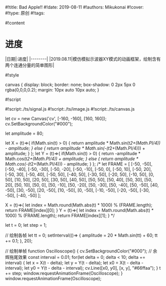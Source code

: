 
#!title:    Bad Apple!!
#!date:     2019-08-11
#!authors:  Mikukonai
#!cover:    
#!type:     原创
#!tags:     


#!content

<canvas id="cv" style="width:320px;height:320px;" width="320" height="320"></canvas>

# 进度

|日期|:进度|
|--------|
|2019.08.11|模仿模拟示波器XY模式的动画框架，绘制含有两个连通分量的简单图形|

#!style

canvas {
    display: block;
    border: none;
    box-shadow: 0 2px 5px 0 rgba(0,0,0,0.2);
    margin: 10px auto 10px auto;
}

#!script

#!script:./ts/signal.js
#!script:./ts/image.js
#!script:./ts/canvas.js

let cv = new Canvas('cv', [-160, -160], [160, 160]);
cv.SetBackgroundColor("#000");

let amplitude = 80;

let X = (t)=>{
    if(Math.sin(t) > 0) {
        return amplitude * Math.sin(t*2+(Math.PI/4)) - amplitude;
    }
    else {
        return amplitude * Math.sin(-(t*2+(Math.PI/4))) + amplitude;
    }
};
let Y = (t)=>{
    if(Math.sin(t) > 0) {
        return -amplitude * Math.cos(t*2+(Math.PI/4)) + amplitude;
    }
    else {
        return amplitude * Math.cos(-(t*2+(Math.PI/4))) - amplitude;
    }
};
/*
let FRAME = [
    [-50, -50], [-50, -40], [-50, -30], [-50, -20], [-50, -10],
    [-50, 0], [-50, 10], [-50, 20], [-50, 30], [-50, 40],
    [-50, 50], [-40, 50], [-30, 50], [-20, 50], [-10, 50],
    [0, 50], [10, 50], [20, 50], [30, 50], [40, 50],
    [50, 50], [50, 40], [50, 30], [50, 20], [50, 10],
    [50, 0], [50, -10], [50, -20], [50, -30], [50, -40],
    [50, -50], [40, -50], [30, -50], [20, -50], [10, -50],
    [0, -50], [-10, -50], [-20, -50], [-30, -50], [-40, -50]
];

X = (t)=>{
    let index = Math.round(Math.abs(t) * 1000) % (FRAME.length);
    return FRAME[index][0];
}
Y = (t)=>{
    let index = Math.round(Math.abs(t) * 1000) % (FRAME.length);
    return FRAME[index][1];
}
*/

let t = 0;
let step = 1;

// 绘制各帧
let tt = 0;
setInterval(()=> {
    amplitude = 20 * Math.sin(tt) + 60;
    tt += 0.1;
}, 20);

// 绘制单帧
function Oscilloscope() {
    cv.SetBackgroundColor("#000");
    // 余辉拖尾效果
    const interval = 0.01;
    for(let delta = 0; delta < 10; delta += interval) {
        let x = X(t - delta);
        let y = Y(t - delta);
        let x0 = X(t - delta - interval);
        let y0 = Y(t - delta - interval);
        cv.Line([x0, y0], [x, y], "#66ffaa");
    }
    t += step;
    window.requestAnimationFrame(Oscilloscope);
}
window.requestAnimationFrame(Oscilloscope);

